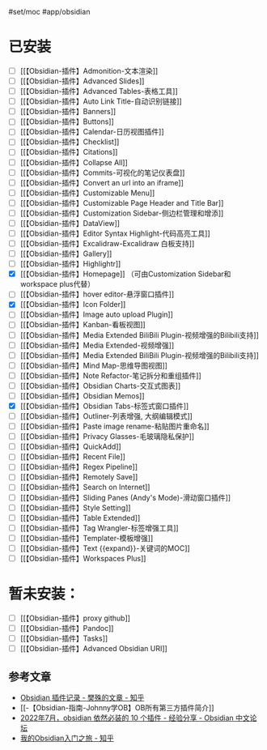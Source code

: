 #set/moc #app/obsidian 
# 已安装
- [ ] [[【Obsidian-插件】Admonition-文本渲染]]
- [ ] [[【Obsidian-插件】Advanced Slides]]
- [ ] [[【Obsidian-插件】Advanced Tables-表格工具]]
- [ ] [[【Obsidian-插件】Auto Link Title-自动识别链接]]
- [ ] [[【Obsidian-插件】Banners]]
- [ ] [[【Obsidian-插件】Buttons]]
- [ ] [[【Obsidian-插件】Calendar-日历视图插件]]
- [ ] [[【Obsidian-插件】Checklist]]
- [ ] [[【Obsidian-插件】Citations]]
- [ ] [[【Obsidian-插件】Collapse All]]
- [ ] [[【Obsidian-插件】Commits-可视化的笔记仪表盘]]
- [ ] [[【Obsidian-插件】Convert an url into an iframe]]
- [ ] [[【Obsidian-插件】Customizable Menu]]
- [ ] [[【Obsidian-插件】Customizable Page Header and Title Bar]]
- [ ] [[【Obsidian-插件】Customization Sidebar-侧边栏管理和增添]]
- [ ] [[【Obsidian-插件】DataView]]
- [ ] [[【Obsidian-插件】Editor Syntax Highlight-代码高亮工具]]
- [ ] [[【Obsidian-插件】Excalidraw-Excalidraw 白板支持]]
- [ ] [[【Obsidian-插件】Gallery]]
- [ ] [[【Obsidian-插件】Highlightr]]
- [x] [[【Obsidian-插件】Homepage]]  （可由Customization Sidebar和workspace plus代替）
- [ ] [[【Obsidian-插件】hover editor-悬浮窗口插件]]
- [x] [[【Obsidian-插件】Icon Folder]]
- [ ] [[【Obsidian-插件】Image auto upload Plugin]]
- [ ] [[【Obsidian-插件】Kanban-看板视图]]
- [ ] [[【Obsidian-插件】Media Extended BiliBili Plugin-视频增强的Bilibili支持]]
- [ ] [[【Obsidian-插件】Media Extended-视频增强]]
- [ ] [[【Obsidian-插件】Media Extended BiliBili Plugin-视频增强的Bilibili支持]]
- [ ] [[【Obsidian-插件】Mind Map-思维导图视图]]
- [ ] [[【Obsidian-插件】Note Refactor-笔记拆分和重组插件]]
- [ ] [[【Obsidian-插件】Obsidian Charts-交互式图表]]
- [ ] [[【Obsidian-插件】Obsidian Memos]]
- [x] [[【Obsidian-插件】Obsidian Tabs-标签式窗口插件]]
- [ ] [[【Obsidian-插件】Outliner-列表增强, 大纲编辑模式]]
- [ ] [[【Obsidian-插件】Paste image rename-粘贴图片重命名]]
- [ ] [[【Obsidian-插件】Privacy Glasses-毛玻璃隐私保护]]
- [ ] [[【Obsidian-插件】QuickAdd]]
- [ ] [[【Obsidian-插件】Recent File]]
- [ ] [[【Obsidian-插件】Regex Pipeline]]
- [ ] [[【Obsidian-插件】Remotely Save]]
- [ ] [[【Obsidian-插件】Search on Internet]]
- [ ] [[【Obsidian-插件】Sliding Panes (Andy's Mode)-滑动窗口插件]]
- [ ] [[【Obsidian-插件】Style Setting]]
- [ ] [[【Obsidian-插件】Table Extended]]
- [ ] [[【Obsidian-插件】Tag Wrangler-标签增强工具]]
- [ ] [[【Obsidian-插件】Templater-模板增强]]
- [ ] [[【Obsidian-插件】Text {{expand}}-关键词的MOC]]
- [ ] [[【Obsidian-插件】Workspaces Plus]]

# 暂未安装：
- [ ] [[【Obsidian-插件】proxy github]]
- [ ] [[【Obsidian-插件】Pandoc]]
- [ ] [[【Obsidian-插件】Tasks]]
- [ ] [[【Obsidian-插件】Advanced Obsidian URI]]

## 参考文章
* [Obsidian 插件记录 - 樊殊的文章 - 知乎](https://zhuanlan.zhihu.com/p/368487154)
* [[-【Obsidian-指南-Johnny学OB】OB所有第三方插件简介]]
* [2022年7月，obsidian 依然必装的 10 个插件 - 经验分享 - Obsidian 中文论坛](https://forum-zh.obsidian.md/t/topic/8728)
* [我的Obsidian入门之旅 - 知乎](https://zhuanlan.zhihu.com/p/441013488)